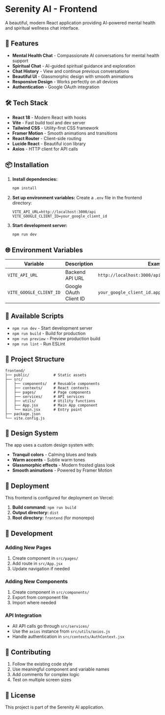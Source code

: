 # Serenity AI - Frontend

A beautiful, modern React application providing AI-powered mental health and spiritual wellness chat interface.

## 🚀 Features

- **Mental Health Chat** - Compassionate AI conversations for mental health support
- **Spiritual Chat** - AI-guided spiritual guidance and exploration
- **Chat History** - View and continue previous conversations
- **Beautiful UI** - Glassmorphic design with smooth animations
- **Responsive Design** - Works perfectly on all devices
- **Authentication** - Google OAuth integration

## 🛠️ Tech Stack

- **React 18** - Modern React with hooks
- **Vite** - Fast build tool and dev server
- **Tailwind CSS** - Utility-first CSS framework
- **Framer Motion** - Smooth animations and transitions
- **React Router** - Client-side routing
- **Lucide React** - Beautiful icon library
- **Axios** - HTTP client for API calls

## 📦 Installation

1. **Install dependencies:**

   ```bash
   npm install
   ```

2. **Set up environment variables:**
   Create a `.env` file in the frontend directory:

   ```env
   VITE_API_URL=http://localhost:3000/api
   VITE_GOOGLE_CLIENT_ID=your_google_client_id
   ```

3. **Start development server:**
   ```bash
   npm run dev
   ```

## 🌐 Environment Variables

| Variable                | Description            | Example                                            |
| ----------------------- | ---------------------- | -------------------------------------------------- |
| `VITE_API_URL`          | Backend API URL        | `http://localhost:3000/api`                        |
| `VITE_GOOGLE_CLIENT_ID` | Google OAuth Client ID | `your_google_client_id.apps.googleusercontent.com` |

## 📝 Available Scripts

- `npm run dev` - Start development server
- `npm run build` - Build for production
- `npm run preview` - Preview production build
- `npm run lint` - Run ESLint

## 📁 Project Structure

```
frontend/
├── public/           # Static assets
├── src/
│   ├── components/   # Reusable components
│   ├── contexts/     # React contexts
│   ├── pages/        # Page components
│   ├── services/     # API services
│   ├── utils/        # Utility functions
│   ├── App.jsx       # Main App component
│   └── main.jsx      # Entry point
├── package.json
└── vite.config.js
```

## 🎨 Design System

The app uses a custom design system with:

- **Tranquil colors** - Calming blues and teals
- **Warm accents** - Subtle warm tones
- **Glassmorphic effects** - Modern frosted glass look
- **Smooth animations** - Powered by Framer Motion

## 🚀 Deployment

This frontend is configured for deployment on Vercel:

1. **Build command:** `npm run build`
2. **Output directory:** `dist`
3. **Root directory:** `frontend` (for monorepo)

## 🔧 Development

### Adding New Pages

1. Create component in `src/pages/`
2. Add route in `src/App.jsx`
3. Update navigation if needed

### Adding New Components

1. Create component in `src/components/`
2. Export from component file
3. Import where needed

### API Integration

- All API calls go through `src/services/`
- Use the `axios` instance from `src/utils/axios.js`
- Handle authentication in `src/contexts/AuthContext.jsx`

## 🤝 Contributing

1. Follow the existing code style
2. Use meaningful component and variable names
3. Add comments for complex logic
4. Test on multiple screen sizes

## 📄 License

This project is part of the Serenity AI application.
